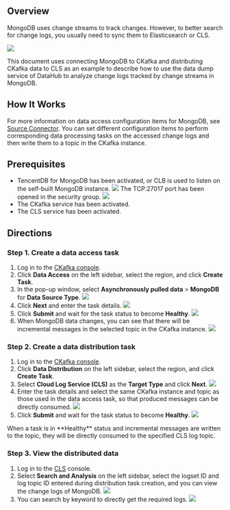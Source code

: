 ## Overview

MongoDB uses change streams to track changes. However, to better search for change logs, you usually need to sync them to Elasticsearch or CLS.

![](https://qcloudimg.tencent-cloud.cn/raw/4689f690f7d5753e0fcdbe7142fca6ea.jpg)

This document uses connecting MongoDB to CKafka and distributing CKafka data to CLS as an example to describe how to use the data dump service of DataHub to analyze change logs tracked by change streams in MongoDB.

## How It Works

For more information on data access configuration items for MongoDB, see [Source Connector](https://docs.mongodb.com/kafka-connector/current/source-connector/). You can set different configuration items to perform corresponding data processing tasks on the accessed change logs and then write them to a topic in the CKafka instance.

## Prerequisites

- TencentDB for MongoDB has been activated, or CLB is used to listen on the self-built MongoDB instance.
![](https://qcloudimg.tencent-cloud.cn/raw/1386958ceb6ad238cde997d2c53eb722.png)
The TCP:27017 port has been opened in the security group.
![](https://qcloudimg.tencent-cloud.cn/raw/3a7a7593ecdedf07de2e087d0687d258.png)
- The CKafka service has been activated.
- The CLS service has been activated.

## Directions

### Step 1. Create a data access task

1. Log in to the [CKafka console](https://console.intl.cloud.tencent.com/ckafka).
2. Click **Data Access** on the left sidebar, select the region, and click **Create Task**.
3. In the pop-up window, select **Asynchronously pulled data** > **MongoDB** for **Data Source Type**.
![](https://qcloudimg.tencent-cloud.cn/raw/2733ca5e5b966bac82f1858962cc960c.png)
4. Click **Next** and enter the task details.
![](https://qcloudimg.tencent-cloud.cn/raw/a5647a8d101714a982858ff81c827f10.png)
5. Click **Submit** and wait for the task status to become **Healthy**.
![](https://qcloudimg.tencent-cloud.cn/raw/c3de44cecf13ba331b78914ebb100f53.png)
6. When MongoDB data changes, you can see that there will be incremental messages in the selected topic in the CKafka instance.
![](https://qcloudimg.tencent-cloud.cn/raw/94494e70d68682da95a83a3c3f56d124.png)

### Step 2. Create a data distribution task

1. Log in to the [CKafka console](https://console.intl.cloud.tencent.com/ckafka).
2. Click **Data Distribution** on the left sidebar, select the region, and click **Create Task**.
3. Select **Cloud Log Service (CLS)** as the **Target Type** and click **Next**.
![](https://qcloudimg.tencent-cloud.cn/raw/49edecde6642832c3d7c2d57322ed672.png)
4. Enter the task details and select the same CKafka instance and topic as those used in the data access task, so that produced messages can be directly consumed.
![](https://qcloudimg.tencent-cloud.cn/raw/3d0e8a13995fcd325cf8e32a9b8dbbda.png)
5. Click **Submit** and wait for the task status to become **Healthy**.
![](https://qcloudimg.tencent-cloud.cn/raw/8f4ff805167b1b84d7dacc8c8dc4a333.png)
<dx-alert infotype="explain" title="">
When a task is in **Healthy** status and incremental messages are written to the topic, they will be directly consumed to the specified CLS log topic.
</dx-alert>



### Step 3. View the distributed data

1. Log in to the [CLS](https://console.intl.cloud.tencent.com/cls/overview?region=ap-guangzhou) console.
2. Select **Search and Analysis** on the left sidebar, select the logset ID and log topic ID entered during distribution task creation, and you can view the change logs of MongoDB.
![](https://qcloudimg.tencent-cloud.cn/raw/bb814dba5eac4aa46e9ad3f8732a7951.png)
3. You can search by keyword to directly get the required logs.
![](https://qcloudimg.tencent-cloud.cn/raw/f4d1f65187e45a9c40d92f590d192029.png)

